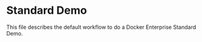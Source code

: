 # Standard Demo
This file describes the default workflow to do a Docker Enterprise Standard Demo.


